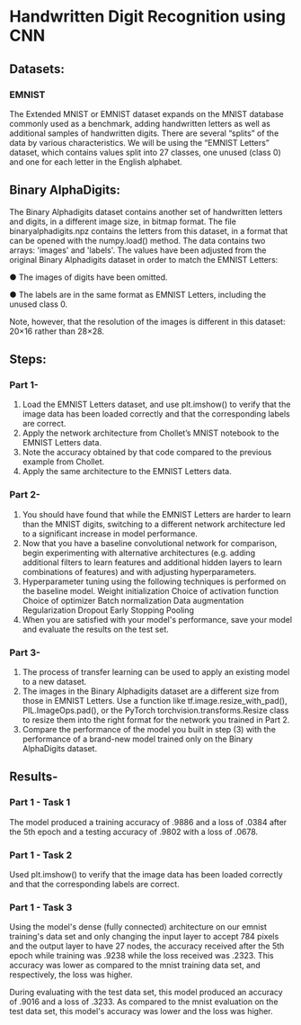 # Handwritten Digit Recognition using CNN

     
## Datasets:  
### EMNIST 
The Extended MNIST or EMNIST dataset expands on the MNIST database commonly used as
a benchmark, adding handwritten letters as well as additional samples of handwritten digits. There are several “splits” of the data by various characteristics. We will be using the “EMNIST Letters” dataset, which contains values split into 27 classes, one unused (class 0) and one for
each letter in the English alphabet.

## Binary AlphaDigits:  
The Binary Alphadigits dataset contains another set of handwritten letters and digits, in a different image size, in bitmap format. The file binaryalphadigits.npz contains the letters from this dataset, in a format that can be
opened with the numpy.load() method. The data contains two arrays: 'images' and
'labels'. The values have been adjusted from the original Binary Alphadigits dataset in order
to match the EMNIST Letters:

● The images of digits have been omitted.

● The labels are in the same format as EMNIST Letters, including the unused class 0.


Note, however, that the resolution of the images is different in this dataset: 20×16 rather than 28×28.

## Steps:
### Part 1-
1. Load the EMNIST Letters dataset, and use plt.imshow() to verify that the image data has been loaded correctly and that the corresponding labels are correct.
2. Apply the network architecture from Chollet’s MNIST notebook to the EMNIST Letters data.
3. Note the accuracy obtained by that code compared to the previous example from Chollet.
4. Apply the same architecture to the EMNIST Letters data.

### Part 2-
1. You should have found that while the EMNIST Letters are harder to learn than the MNIST digits, switching to a different network architecture led to a significant increase in model performance.
2. Now that you have a baseline convolutional network for comparison, begin experimenting with alternative architectures (e.g. adding additional filters to learn features and additional hidden layers to learn combinations of features) and with adjusting hyperparameters.
3. Hyperparameter tuning using the following techniques is performed on the baseline model.
Weight initialization
Choice of activation function
Choice of optimizer
Batch normalization
Data augmentation
Regularization
Dropout
Early Stopping
Pooling
4. When you are satisfied with your model's performance, save your model and evaluate the results on the test set.

### Part 3-
1. The process of transfer learning can be used to apply an existing model to a new dataset.
2. The images in the Binary Alphadigits dataset are a different size from those in EMNIST Letters. Use a function like tf.image.resize_with_pad(), PIL.ImageOps.pad(), or the PyTorch torchvision.transforms.Resize class to resize them into the right format for the network you trained in Part 2.
3. Compare the performance of the model you built in step (3) with the performance of a brand-new model trained only on the Binary AlphaDigits dataset.

## Results-
### Part 1 - Task 1
The model produced a training accuracy of .9886 and a loss of .0384 after the 5th epoch and a testing accuracy of .9802 with a loss of .0678.

### Part 1 - Task 2
Used plt.imshow() to verify that the image data has been loaded correctly and that the corresponding labels are correct.

### Part 1 - Task 3
Using the model's dense (fully connected) architecture on our emnist training's data set and only changing the input layer to accept 784 pixels and the output layer to have 27 nodes, the accuracy received after the 5th epoch while training was .9238 while the loss received was .2323. This accuracy was lower as compared to the mnist training data set, and respectively, the loss was higher.

During evaluating with the test data set, this model produced an accuracy of .9016 and a loss of .3233. As compared to the mnist evaluation on the test data set, this model's accuracy was lower and the loss was higher.     
